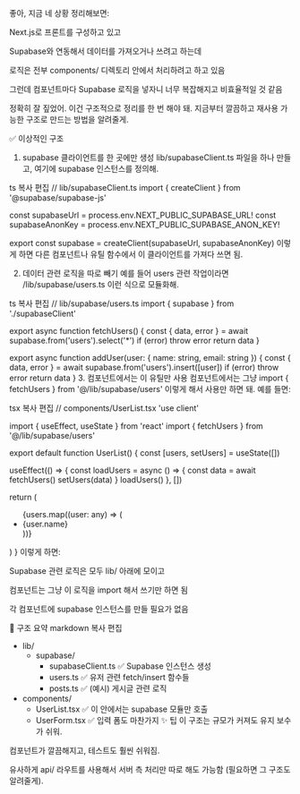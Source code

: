 좋아, 지금 네 상황 정리해보면:

Next.js로 프론트를 구성하고 있고

Supabase와 연동해서 데이터를 가져오거나 쓰려고 하는데

로직은 전부 components/ 디렉토리 안에서 처리하려고 하고 있음

그런데 컴포넌트마다 Supabase 로직을 넣자니 너무 복잡해지고 비효율적일 것 같음

정확히 잘 짚었어. 이건 구조적으로 정리를 한 번 해야 돼. 지금부터 깔끔하고 재사용 가능한 구조로 만드는 방법을 알려줄게.

✅ 이상적인 구조
1. supabase 클라이언트를 한 곳에만 생성
lib/supabaseClient.ts 파일을 하나 만들고, 여기에 supabase 인스턴스를 정의해.

ts
복사
편집
// lib/supabaseClient.ts
import { createClient } from '@supabase/supabase-js'

const supabaseUrl = process.env.NEXT_PUBLIC_SUPABASE_URL!
const supabaseAnonKey = process.env.NEXT_PUBLIC_SUPABASE_ANON_KEY!

export const supabase = createClient(supabaseUrl, supabaseAnonKey)
이렇게 하면 다른 컴포넌트나 유틸 함수에서 이 클라이언트를 가져다 쓰면 됨.

2. 데이터 관련 로직을 따로 빼기
예를 들어 users 관련 작업이라면 /lib/supabase/users.ts 이런 식으로 모듈화해.

ts
복사
편집
// lib/supabase/users.ts
import { supabase } from './supabaseClient'

export async function fetchUsers() {
  const { data, error } = await supabase.from('users').select('*')
  if (error) throw error
  return data
}

export async function addUser(user: { name: string, email: string }) {
  const { data, error } = await supabase.from('users').insert([user])
  if (error) throw error
  return data
}
3. 컴포넌트에서는 이 유틸만 사용
컴포넌트에서는 그냥 import { fetchUsers } from '@/lib/supabase/users' 이렇게 해서 사용만 하면 돼. 예를 들면:

tsx
복사
편집
// components/UserList.tsx
'use client'

import { useEffect, useState } from 'react'
import { fetchUsers } from '@/lib/supabase/users'

export default function UserList() {
  const [users, setUsers] = useState([])

  useEffect(() => {
    const loadUsers = async () => {
      const data = await fetchUsers()
      setUsers(data)
    }
    loadUsers()
  }, [])

  return (
    <ul>
      {users.map((user: any) => (
        <li key={user.id}>{user.name}</li>
      ))}
    </ul>
  )
}
이렇게 하면:

Supabase 관련 로직은 모두 lib/ 아래에 모이고

컴포넌트는 그냥 이 로직을 import 해서 쓰기만 하면 됨

각 컴포넌트에 supabase 인스턴스를 만들 필요가 없음

🔁 구조 요약
markdown
복사
편집
- lib/
  - supabase/
    - supabaseClient.ts       ✅ Supabase 인스턴스 생성
    - users.ts                ✅ 유저 관련 fetch/insert 함수들
    - posts.ts                ✅ (예시) 게시글 관련 로직
- components/
  - UserList.tsx             ✅ 이 안에서는 supabase 모듈만 호출
  - UserForm.tsx             ✅ 입력 폼도 마찬가지
✨ 팁
이 구조는 규모가 커져도 유지 보수가 쉬워.

컴포넌트가 깔끔해지고, 테스트도 훨씬 쉬워짐.

유사하게 api/ 라우트를 사용해서 서버 측 처리만 따로 해도 가능함 (필요하면 그 구조도 알려줄게).

